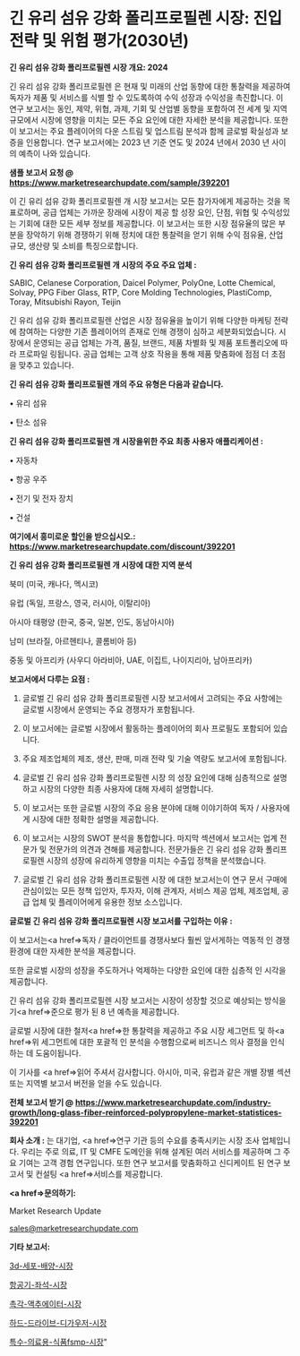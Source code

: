 # 긴 유리 섬유 강화 폴리프로필렌 시장: 진입 전략 및 위험 평가(2030년)

<strong>긴 유리 섬유 강화 폴리프로필렌 시장 개요: 2024</strong>

긴 유리 섬유 강화 폴리프로필렌 은 현재 및 미래의 산업 동향에 대한 통찰력을 제공하여 독자가 제품 및 서비스를 식별 할 수 있도록하여 수익 성장과 수익성을 촉진합니다. 이 연구 보고서는 동인, 제약, 위협, 과제, 기회 및 산업별 동향을 포함하여 전 세계 및 지역 규모에서 시장에 영향을 미치는 모든 주요 요인에 대한 자세한 분석을 제공합니다. 또한이 보고서는 주요 플레이어의 다운 스트림 및 업스트림 분석과 함께 글로벌 확실성과 보증을 인용합니다. 연구 보고서에는 2023 년 기준 연도 및 2024 년에서 2030 년 사이의 예측이 나와 있습니다.



<strong>샘플 보고서 요청 @ <a href=https://www.marketresearchupdate.com/sample/392201>https://www.marketresearchupdate.com/sample/392201</a></strong>

이 긴 유리 섬유 강화 폴리프로필렌 개 시장 보고서는 모든 참가자에게 제공하는 것을 목표로하며, 공급 업체는 가까운 장래에 시장이 제공 할 성장 요인, 단점, 위협 및 수익성있는 기회에 대한 모든 세부 정보를 제공합니다. 이 보고서는 또한 시장 점유율의 많은 부분을 장악하기 위해 경쟁하기 위해 정치에 대한 통찰력을 얻기 위해 수익 점유율, 산업 규모, 생산량 및 소비를 특징으로합니다.



<strong>긴 유리 섬유 강화 폴리프로필렌 개 시장의 주요 주요 업체 :</strong>

SABIC, Celanese Corporation, Daicel Polymer, PolyOne, Lotte Chemical, Solvay, PPG Fiber Glass, RTP, Core Molding Technologies, PlastiComp, Toray, Mitsubishi Rayon, Teijin

긴 유리 섬유 강화 폴리프로필렌 산업은 시장 점유율을 높이기 위해 다양한 마케팅 전략에 참여하는 다양한 기존 플레이어의 존재로 인해 경쟁이 심하고 세분화되었습니다. 시장에서 운영되는 공급 업체는 가격, 품질, 브랜드, 제품 차별화 및 제품 포트폴리오에 따라 프로파일 링됩니다. 공급 업체는 고객 상호 작용을 통해 제품 맞춤화에 점점 더 초점을 맞추고 있습니다.



<strong>긴 유리 섬유 강화 폴리프로필렌 개의 주요 유형은 다음과 같습니다.</strong>

• 유리 섬유

• 탄소 섬유



<strong>긴 유리 섬유 강화 폴리프로필렌 개 시장을위한 주요 최종 사용자 애플리케이션 :</strong>

• 자동차

• 항공 우주

• 전기 및 전자 장치

• 건설



<strong>여기에서 흥미로운 할인을 받으십시오.: <a href=https://www.marketresearchupdate.com/discount/392201>https://www.marketresearchupdate.com/discount/392201</a></strong>



<strong>긴 유리 섬유 강화 폴리프로필렌 개 시장에 대한 지역 분석</strong>

북미 (미국, 캐나다, 멕시코)

유럽 (독일, 프랑스, 영국, 러시아, 이탈리아)

아시아 태평양 (한국, 중국, 일본, 인도, 동남아시아)

남미 (브라질, 아르헨티나, 콜롬비아 등)

중동 및 아프리카 (사우디 아라비아, UAE, 이집트, 나이지리아, 남아프리카)



<strong>보고서에서 다루는 요점 :</strong>

1. 글로벌 긴 유리 섬유 강화 폴리프로필렌 시장 보고서에서 고려되는 주요 사항에는 글로벌 시장에서 운영되는 주요 경쟁자가 포함됩니다.

2. 이 보고서에는 글로벌 시장에서 활동하는 플레이어의 회사 프로필도 포함되어 있습니다.

3. 주요 제조업체의 제조, 생산, 판매, 미래 전략 및 기술 역량도 보고서에 포함됩니다.

4. 글로벌 긴 유리 섬유 강화 폴리프로필렌 시장 의 성장 요인에 대해 심층적으로 설명하고 시장의 다양한 최종 사용자에 대해 자세히 설명합니다.

5. 이 보고서는 또한 글로벌 시장의 주요 응용 분야에 대해 이야기하여 독자 / 사용자에게 시장에 대한 정확한 설명을 제공합니다.

6. 이 보고서는 시장의 SWOT 분석을 통합합니다. 마지막 섹션에서 보고서는 업계 전문가 및 전문가의 의견과 견해를 제공합니다. 전문가들은 긴 유리 섬유 강화 폴리프로필렌 시장의 성장에 유리하게 영향을 미치는 수출입 정책을 분석했습니다.

7. 글로벌 긴 유리 섬유 강화 폴리프로필렌 시장 에 대한 보고서는이 연구 문서 구매에 관심이있는 모든 정책 입안자, 투자자, 이해 관계자, 서비스 제공 업체, 제조업체, 공급 업체 및 플레이어에게 유용한 정보 소스입니다.



<strong>글로벌 긴 유리 섬유 강화 폴리프로필렌 시장 보고서를 구입하는 이유 :</strong>

이 보고서는<a href=>독자 / 클</a>라이언트를 경쟁사보다 훨씬 앞서게하는 역동적 인 경쟁 환경에 대한 자세한 분석을 제공합니다.

또한 글로벌 시장의 성장을 주도하거나 억제하는 다양한 요인에 대한 심층적 인 시각을 제공합니다.

긴 유리 섬유 강화 폴리프로필렌 시장 보고서는 시장이 성장할 것으로 예상되는 방식을 기<a href=>준으로</a> 평가 된 8 년 예측을 제공합니다.

글로벌 시장에 대한 철저<a href=>한 통찰력</a>을 제공하고 주요 시장 세그먼트 및 하<a href=>위 세그</a>먼트에 대한 포괄적 인 분석을 수행함으로써 비즈니스 의사 결정을 인식하는 데 도움이됩니다.

이 기사를 <a href=>읽어 주</a>셔서 감사합니다. 아시아, 미국, 유럽과 같은 개별 장별 섹션 또는 지역별 보고서 버전을 얻을 수도 있습니다.



<strong>전체 보고서 받기 @ <a href=https://www.marketresearchupdate.com/industry-growth/long-glass-fiber-reinforced-polypropylene-market-statistices-392201>https://www.marketresearchupdate.com/industry-growth/long-glass-fiber-reinforced-polypropylene-market-statistices-392201</a></strong>



<strong>회사 소개 :</strong>
는 대기업, <a href=>연구 기</a>관 등의 수요를 충족시키는 시장 조사 업체입니다. 우리는 주로 의료, IT 및 CMFE 도메인을 위해 설계된 여러 서비스를 제공하며 그 주요 기여는 고객 경험 연구입니다. 또한 연구 보고서를 맞춤화하고 신디케이트 된 연구 보고서 및 컨설팅 <a href=>서비</a>스를 제공합니다.



<strong><a href=>문의하기:</a></strong>

Market Research Update

sales@marketresearchupdate.com



<strong>기타 보고서:</strong>

<a href=https://www.linkedin.com/pulse/3d-세포-배양-시장-동향-및-성장-전망-consumer-connection-chronicles-24-/>3d-세포-배양-시장</a>

<a href=https://www.linkedin.com/pulse/항공기-좌석-시장-진입-전략-및-위험-평가2029년-analytics-avenue-adventures-24-ana-ptwvf/>항공기-좌석-시장</a>

<a href=https://www.linkedin.com/pulse/촉각-액추에이터-시장-세분화-연구-및-목표-고객2029년-trend-tracking-tips-360-analysis-h9gaf/>촉각-액추에이터-시장</a>

<a href=https://www.linkedin.com/pulse/하드-드라이브-디가우저-시장-동향-및-성장-전망-trend-tracking-tips-360-analysis-oqgwf/>하드-드라이브-디가우저-시장</a>

<a href=https://www.linkedin.com/pulse/특수-의료용-식품fsmp-시장-규모-및-성장-2023-isdailynews-vmsnf/>특수-의료용-식품fsmp-시장</a>"
